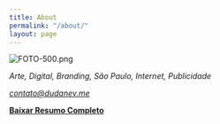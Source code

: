 ```yaml
---
title: About
permalink: "/about/"
layout: page
---
```


![FOTO-500.png](/uploads/FOTO-500.png)

*Arte, Digital, Branding, São Paulo, Internet, Publicidade*

*contato@dudanev.me*

[**Baixar Resumo Completo**](http://bit.ly/2xMQZjN)

